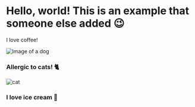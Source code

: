 # Hello, world! This is an example that someone else added 😉

I love coffee!

![Image of a dog](https://img.huffingtonpost.com/asset/5b7fdeab1900001d035028dc.jpeg?cache=sixpwrbb1s&ops=1910_1000)


### Allergic to cats! 🐈
![cat](http://www.catster.com/wp-content/uploads/2017/08/A-fluffy-cat-looking-funny-surprised-or-concerned.jpg)

### I love ice cream 🍦
